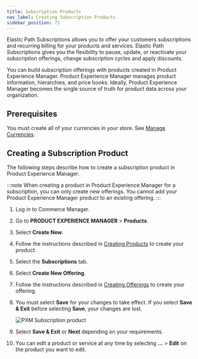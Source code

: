 ```yaml
---
title: Subscription Products
nav_label: Creating Subscription Products
sidebar_position: 71
---
```


Elastic Path Subscriptions allows you to offer your customers subscriptions and recurring billing for your products and services. Elastic Path Subscriptions gives you the flexibility to pause, update, or reactivate your subscription offerings, change subscription cycles and apply discounts.

You can build subscription offerings with products created in Product Experience Manager. Product Experience Manager manages product information, hierarchies, and price books. Ideally, Product Experience Manager becomes the single source of truth for product data across your organization.

## Prerequisites

You must create all of your currencies in your store. See [Manage Currencies](/docs/pxm/currencies/manage-currencies).

## Creating a Subscription Product

The following steps describe how to create a subscription product in Product Experience Manager.

:::note
When creating a product in Product Experience Manager for a subscription, you can only create new offerings. You cannot add your Product Experience Manager product to an existing offering. 
:::

1. Log in to Commerce Manager.
2. Go to **PRODUCT EXPERIENCE MANAGER** > **Products**.
3. Select **Create New**.
4. Follow the instructions described in [Creating Products](/docs/pxm/products/pxm-products-commerce-manager/create-products) to create your product.
5. Select the **Subscriptions** tab.
6. Select **Create New Offering**.
7. Follow the instructions described in [Creating Offerings](/docs/commerce-manager/subscriptions/offerings/creating-offerings) to create your offering.
8. You must select **Save** for your changes to take effect. If you select **Save & Exit** before selecting **Save**, your changes are lost.

    ![PXM Subscription product](/assets/subscription_pxm.png)

9. Select **Save & Exit** or **Next** depending on your requirements. 
10. You can edit a product or service at any time by selecting **...** > **Edit** on the product you want to edit.
